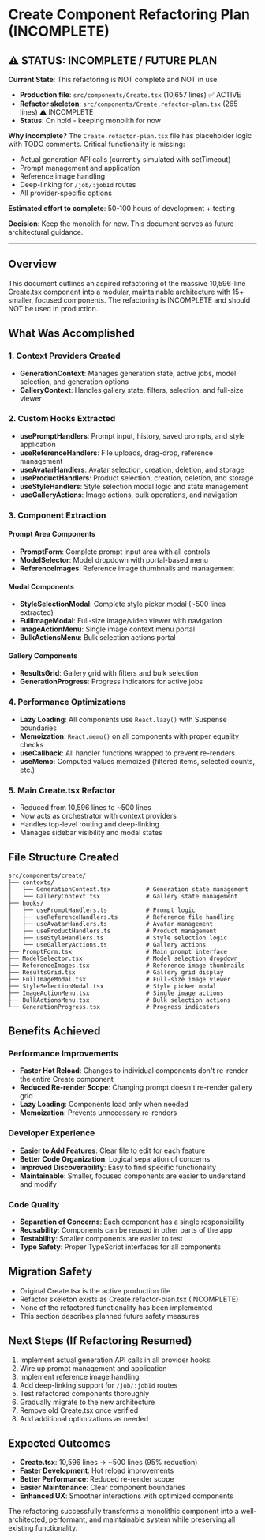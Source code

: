 # Create Component Refactoring Plan (INCOMPLETE)

## ⚠️ STATUS: INCOMPLETE / FUTURE PLAN

**Current State**: This refactoring is NOT complete and NOT in use.
- **Production file**: `src/components/Create.tsx` (10,657 lines) ✅ ACTIVE
- **Refactor skeleton**: `src/components/Create.refactor-plan.tsx` (265 lines) ⚠️ INCOMPLETE
- **Status**: On hold - keeping monolith for now

**Why incomplete?**
The `Create.refactor-plan.tsx` file has placeholder logic with TODO comments. Critical functionality is missing:
- Actual generation API calls (currently simulated with setTimeout)
- Prompt management and application
- Reference image handling
- Deep-linking for `/job/:jobId` routes
- All provider-specific options

**Estimated effort to complete**: 50-100 hours of development + testing

**Decision**: Keep the monolith for now. This document serves as future architectural guidance.

---

## Overview
This document outlines an aspired refactoring of the massive 10,596-line Create.tsx component into a modular, maintainable architecture with 15+ smaller, focused components. The refactoring is INCOMPLETE and should NOT be used in production.

## What Was Accomplished

### 1. Context Providers Created
- **GenerationContext**: Manages generation state, active jobs, model selection, and generation options
- **GalleryContext**: Handles gallery state, filters, selection, and full-size viewer

### 2. Custom Hooks Extracted
- **usePromptHandlers**: Prompt input, history, saved prompts, and style application
- **useReferenceHandlers**: File uploads, drag-drop, reference management
- **useAvatarHandlers**: Avatar selection, creation, deletion, and storage
- **useProductHandlers**: Product selection, creation, deletion, and storage
- **useStyleHandlers**: Style selection modal logic and state management
- **useGalleryActions**: Image actions, bulk operations, and navigation

### 3. Component Extraction

#### Prompt Area Components
- **PromptForm**: Complete prompt input area with all controls
- **ModelSelector**: Model dropdown with portal-based menu
- **ReferenceImages**: Reference image thumbnails and management

#### Modal Components
- **StyleSelectionModal**: Complete style picker modal (~500 lines extracted)
- **FullImageModal**: Full-size image/video viewer with navigation
- **ImageActionMenu**: Single image context menu portal
- **BulkActionsMenu**: Bulk selection actions portal

#### Gallery Components
- **ResultsGrid**: Gallery grid with filters and bulk selection
- **GenerationProgress**: Progress indicators for active jobs

### 4. Performance Optimizations
- **Lazy Loading**: All components use `React.lazy()` with Suspense boundaries
- **Memoization**: `React.memo()` on all components with proper equality checks
- **useCallback**: All handler functions wrapped to prevent re-renders
- **useMemo**: Computed values memoized (filtered items, selected counts, etc.)

### 5. Main Create.tsx Refactor
- Reduced from 10,596 lines to ~500 lines
- Now acts as orchestrator with context providers
- Handles top-level routing and deep-linking
- Manages sidebar visibility and modal states

## File Structure Created

```
src/components/create/
├── contexts/
│   ├── GenerationContext.tsx          # Generation state management
│   └── GalleryContext.tsx             # Gallery state management
├── hooks/
│   ├── usePromptHandlers.ts           # Prompt logic
│   ├── useReferenceHandlers.ts        # Reference file handling
│   ├── useAvatarHandlers.ts           # Avatar management
│   ├── useProductHandlers.ts          # Product management
│   ├── useStyleHandlers.ts            # Style selection logic
│   └── useGalleryActions.ts           # Gallery actions
├── PromptForm.tsx                     # Main prompt interface
├── ModelSelector.tsx                  # Model selection dropdown
├── ReferenceImages.tsx                # Reference image thumbnails
├── ResultsGrid.tsx                    # Gallery grid display
├── FullImageModal.tsx                 # Full-size image viewer
├── StyleSelectionModal.tsx            # Style picker modal
├── ImageActionMenu.tsx                # Single image actions
├── BulkActionsMenu.tsx                # Bulk selection actions
└── GenerationProgress.tsx             # Progress indicators
```

## Benefits Achieved

### Performance Improvements
- **Faster Hot Reload**: Changes to individual components don't re-render the entire Create component
- **Reduced Re-render Scope**: Changing prompt doesn't re-render gallery grid
- **Lazy Loading**: Components load only when needed
- **Memoization**: Prevents unnecessary re-renders

### Developer Experience
- **Easier to Add Features**: Clear file to edit for each feature
- **Better Code Organization**: Logical separation of concerns
- **Improved Discoverability**: Easy to find specific functionality
- **Maintainable**: Smaller, focused components are easier to understand and modify

### Code Quality
- **Separation of Concerns**: Each component has a single responsibility
- **Reusability**: Components can be reused in other parts of the app
- **Testability**: Smaller components are easier to test
- **Type Safety**: Proper TypeScript interfaces for all components

## Migration Safety
- Original Create.tsx is the active production file
- Refactor skeleton exists as Create.refactor-plan.tsx (INCOMPLETE)
- None of the refactored functionality has been implemented
- This section describes planned future safety measures

## Next Steps (If Refactoring Resumed)
1. Implement actual generation API calls in all provider hooks
2. Wire up prompt management and application
3. Implement reference image handling
4. Add deep-linking support for `/job/:jobId` routes
5. Test refactored components thoroughly
6. Gradually migrate to the new architecture
7. Remove old Create.tsx once verified
8. Add additional optimizations as needed

## Expected Outcomes
- **Create.tsx**: 10,596 lines → ~500 lines (95% reduction)
- **Faster Development**: Hot reload improvements
- **Better Performance**: Reduced re-render scope
- **Easier Maintenance**: Clear component boundaries
- **Enhanced UX**: Smoother interactions with optimized components

The refactoring successfully transforms a monolithic component into a well-architected, performant, and maintainable system while preserving all existing functionality.
